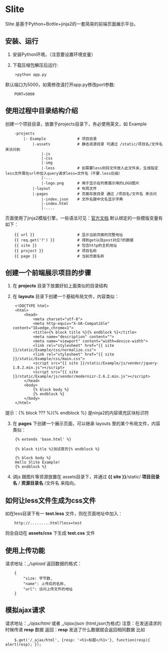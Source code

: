Slite
===============
Slite 是基于Python+Bottle+jinja2的一套简易的前端页面展示平台。


安装、运行
---------------
1. 安装Python环境，（注意要设置环境变量）
2. 下载压缩包解压后运行:
		

		>python app.py

		
默认端口为5000，如需修改请打开app.py修改port参数:


		PORT=5000

		
使用过程中目录结构介绍
----------------------		
创建一个项目目录，放置于projects目录下，务必使用英文，如 Example

		
		-projects
			|- Example      		# 项目目录
				|-assets			# 静态资源目录 可通过 /static/项目名/文件名 来访问到
					|-js
					|-css
					|-img
					|-less          # 如需要less则将文件放入此文件夹，生成指定less文件需在url中加入query请求less=文件名（不要.less后缀）
					|-...
					|-logo.png		# 用于显示在列表展示用的LOGO图片
				|-layout			# 布局文件
				|-pages				# 页面存放目录 通过 /项目名/文件名 来访问
					|-index.json	# 文件名跟中文名显示字典
					|-index.html		
					|-....

					
页面使用了jinja2模版引擎，一些语法可见：[官方文档](http://jinja.pocoo.org/docs/templates/)
默认绑定的一些模版变量有如下：


		{{ url }}					# 显示当前页面的完整地址
		{{ req.get('?') }}			# 得到get以及post对应?的数据
		{{ site }}					# 包含http的主机地址
		{{ project }}				# 项目名称
		{{ page }}					# 当前页面名称
		
		
		
创建一个前端展示项目的步骤
--------------------------
1. 在 **projects** 目录下放置好如上面类似的目录结构
2. 在 **layouts** 目录下创建一个基础布局文件，内容类似：

		<!DOCTYPE html>
		<html>
		    <head>
		        <meta charset="utf-8">
		        <meta http-equiv="X-UA-Compatible" content="IE=edge,chrome=1">
		        <title>{% block title %}{% endblock %}</title>
		        <meta name="description" content="">
		        <meta name="viewport" content="width=device-width">
		        <link rel="stylesheet" href="{{ site }}/static/Example/css/normalize.css">
		        <link rel="stylesheet" href="{{ site }}/static/Example/css/main.css">
		        <script src="{{ site }}/static/Example/js/vendor/jquery-1.8.2.min.js"></script>
		        <script src="{{ site }}/static/Example/js/vendor/modernizr-2.6.2.min.js"></script>
		    </head>
		    <body>
		        {% block body %}
		        {% endblock %}
		    </body>
		</html>

提示：{% block ??? %}{% endblock %} 是ninja2的内容填充区块标识符

3. 在 **pages** 下创建一个展示页面，可以继承 layouts 里的某个布局文件，内容类似：

		{% extends 'base.html' %}
		
		{% block title %}测试首页{% endblock %}
		
		{% block body %}
		Hello Slite Example!
		{% endblock %}

4. 讲js 跟图片等资源放置在 assets目录下，并通过 **{{ site }}**/static/ __项目目录名__ / __资源目录名__ /文件名 来指向。


如何让less文件生成为css文件
--------------------------
如在less目录下有一 **test.less** 文件，则在页面地址中加入：

        http://.........html?less=test
        
        
则会自动在 **assets/css** 下生成 **test.css** 文件


使用上传功能
------------
请求地址：__/_upload__
返回数据的格式：

        {
            "size: 字节数,
            "name": 上传后的名称,
            "url": 访问上传文件的地址
        }

模拟ajax请求
-----------
请求地址：__/_ajax/html__ 或者 __/_ajax/json__ (html,json为格式)
注意：在发送请求的时候传递 __resp__ 数据
返回：__resp__ 发送了什么数据就会返回相同数据
比如

        $.get('/_ajax/html', {resp: '<h1>标题</h1>'}, function(resp){ alert(resp); });




